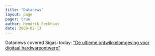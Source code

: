 ```yaml
---
title: "Datanews"
layout: page 
pager: true
author: Hendrik Eeckhaut
date: 2009-02-13
---
```

<div class="content">
<p>Datanews covered Sigasi today: <a href="http://www.datanews.be/nl/news/90-112-22501/de-ultieme-ontwikkelomgeving-voor-digitaal-hardwareontwerp.html" class="elf-external elf-icon"> "De ultieme ontwikkelomgeving voor digitaal hardwareontwerp"</a></p>  </div>


